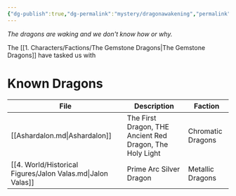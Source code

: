 ```yaml
---
{"dg-publish":true,"dg-permalink":"mystery/dragonawakening","permalink":"/mystery/dragonawakening/","dgHomeLink":true,"dgPassFrontmatter":false}
---
```


*The dragons are waking and we don't know how or why.*

The [[1. Characters/Factions/The Gemstone Dragons|The Gemstone Dragons]] have tasked us with 

# Known Dragons
| File                                                        | Description                                              | Faction           |
| ----------------------------------------------------------- | -------------------------------------------------------- | ----------------- |
| [[Ashardalon.md\|Ashardalon]]                               | The First Dragon, THE Ancient Red Dragon, The Holy Light | Chromatic Dragons |
| [[4. World/Historical Figures/Jalon Valas.md\|Jalon Valas]] | Prime Arc Silver Dragon                                  | Metallic Dragons  |

